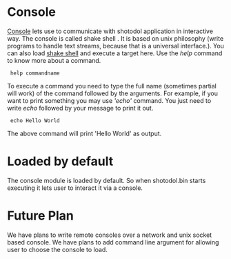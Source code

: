 Console
========

[Console](http://en.wikipedia.org/wiki/Command-line_interface) lets use to communicate with shotodol application in interactive way. The console is called shake shell . It is based on unix philosophy (write programs to handle text streams, because that is a universal interface.). You can also load [shake shell](../shake/README.md) and execute a target here. Use the _help_ command to know more about a command.

```
 help commandname
```

To execute a command you need to type the full name (sometimes partial will work) of the command followed by the arguments. For example, if you want to print something you may use _'echo'_ command. You just need to write _echo_ followed by your message to print it out.

```
 echo Hello World
```

The above command will print 'Hello World' as output.

Loaded by default
==================

The console module is loaded by default. So when shotodol.bin starts executing it lets user to interact it via a console.

Future Plan
============

We have plans to write remote consoles over a network and unix socket based console. We have plans to add command line argument for allowing user to choose the console to load.

